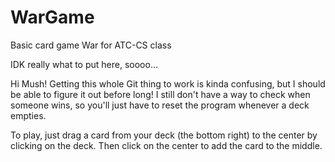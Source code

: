 # WarGame
Basic card game War for ATC-CS class

IDK really what to put here, soooo...

Hi Mush! Getting this whole Git thing to work is kinda confusing, but I should be able to figure it out before long!
I still don't have a way to check when someone wins, so you'll just have to reset the program whenever a deck empties.


To play, just drag a card from your deck (the bottom right) to the center by clicking on the deck. Then click on the center to add the card to the middle.
